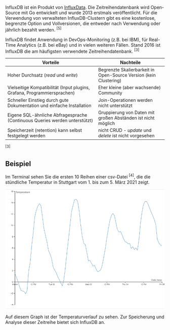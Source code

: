 InfluxDB ist ein Produkt von [InfluxData](https://www.influxdata.com/). Die Zeitreihendatenbank wird Open-Source mit Go entwickelt und wurde 2013 erstmals veröffentlicht. Für die Verwendung von verwalteten InfluxDB-Clustern gibt es eine kostenlose, begrenzte Option und Vollversionen, die entweder nach Verwendung oder jährlich bezahlt werden. <sup>\[5\]</sup>

InfluxDB findet Anwendung in DevOps-Monitoring (z.B. bei IBM), für Real-Time Analytics (z.B. bei eBay) und in vielen weiteren Fällen. Stand 2016 ist InfluxDB die am häufigsten verwendete Zeitreihendatenbank. <sup>\[3\]</sup>

| **Vorteile**    | **Nachteile**   |
| --------------- | --------------- |
| Hoher Durchsatz (*read* und *write*) | Begrenzte Skalierbarkeit in Open-Source Version (kein Clustering) |
| Vielseitige Kompatibilität (Input plugins, Grafana, Programmiersprachen) | Eher kleine  (aber wachsende) Community |
| Schneller Einstieg durch gute Dokumentation und einfache Installation | Join-Operationen werden nicht unterstützt |
| Eigene SQL-ähnliche Abfragesprache (Continuous Queries werden unterstützt) | Gruppierung von Daten mit großen Abständen ist nicht möglich |
| Speicherzeit (retention) kann selbst festgelegt werden | nicht CRUD - *update* und *delete* ist nicht vorgesehen |

<sup>\[3\]</sup>

## Beispiel
Im Terminal sehen Sie die ersten 10 Reihen einer csv-Datei <sup>\[4\]</sup>, die die stündliche Temperatur in Stuttgart vom 1. bis zum 5. März 2021 zeigt.

![Temperaturverlauf](.\assets\temperature_example\temperature-graph.png)

Auf diesem Graph ist der Temperaturverlauf zu sehen. Zur Speicherung und Analyse dieser Zeitreihe bietet sich InfluxDB an.